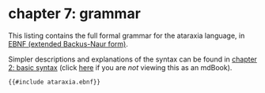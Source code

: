 # chapter 7: grammar

This listing contains the full formal grammar for the ataraxia language, in
[EBNF (extended Backus-Naur form)](https://en.wikipedia.org/wiki/Extended_Backus%E2%80%93Naur_form).

Simpler descriptions and explanations of the syntax can be found in
[chapter 2: basic syntax](./chapter_2.html) (click [here](./chapter_2.html) if
you are *not* viewing this as an mdBook).

```ebnf
{{#include ataraxia.ebnf}}
```

